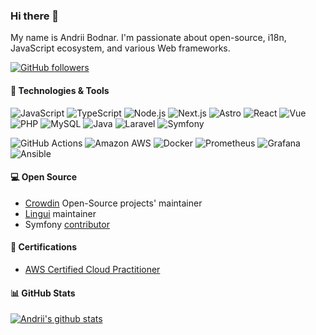 ### Hi there 👋

My name is Andrii Bodnar. I'm passionate about open-source, i18n, JavaScript ecosystem, and various Web frameworks.

[![GitHub followers](https://img.shields.io/github/followers/andrii-bodnar?label=Follow&style=social)](https://github.com/andrii-bodnar?tab=followers)

#### 🔧 Technologies & Tools

![JavaScript](https://img.shields.io/badge/-JavaScript-black?logo=javascript&cacheSeconds=10000)
![TypeScript](https://img.shields.io/badge/-TypeScript-black?logo=typescript&cacheSeconds=10000)
![Node.js](https://img.shields.io/badge/-Node.js-black?logo=Node.js&cacheSeconds=10000)
![Next.js](https://img.shields.io/badge/-Next.js-black?logo=Next.js&cacheSeconds=10000)
![Astro](https://img.shields.io/badge/-Astro-44178c?logo=Astro&cacheSeconds=10000)
![React](https://img.shields.io/badge/-React-black?logo=react&cacheSeconds=10000)
![Vue](https://img.shields.io/badge/-Vue-black?logo=Vue.js&cacheSeconds=10000)
![PHP](https://img.shields.io/badge/-PHP-black?logo=PHP&cacheSeconds=10000)
![MySQL](https://img.shields.io/badge/-MySQL-black?logo=mysql&cacheSeconds=10000)
![Java](https://img.shields.io/badge/-Java-E34A86?logo=openjdk&cacheSeconds=10000)
![Laravel](https://img.shields.io/badge/-Laravel-teal?logo=laravel&cacheSeconds=10000)
![Symfony](https://img.shields.io/badge/-Symfony-blue?logo=symfony&cacheSeconds=10000)

![GitHub Actions](https://img.shields.io/badge/-GH%20Actions-181717?logo=githubactions&cacheSeconds=10000)
![Amazon AWS](https://img.shields.io/badge/AWS-232F3E?logo=amazon-aws&cacheSeconds=10000)
![Docker](https://img.shields.io/badge/-Docker-black?logo=docker&cacheSeconds=10000)
![Prometheus](https://img.shields.io/badge/-Prometheus-1572B6?logo=prometheus&cacheSeconds=10000)
![Grafana](https://img.shields.io/badge/-Grafana-430098?logo=grafana&cacheSeconds=10000)
![Ansible](https://img.shields.io/badge/-Ansible-3e8391?logo=ansible&cacheSeconds=10000)

#### 💻 Open Source

- [Crowdin](https://github.com/crowdin) Open-Source projects' maintainer
- [Lingui](https://github.com/lingui) maintainer
- Symfony [contributor](https://github.com/search?q=org%3Asymfony+author%3Aandrii-bodnar&type=pullrequests)

#### 📜 Certifications

- [AWS Certified Cloud Practitioner](https://www.credly.com/badges/d703d8b0-d8f0-4178-96eb-c2e7bb67997c/public_url)

#### 📊 GitHub Stats

[![Andrii's github stats](https://github-readme-stats-git-masterrstaa-rickstaa.vercel.app/api?username=andrii-bodnar&count_private=true&show_icons=true&include_all_commits=true&show=reviews,discussions_answered&rank_icon=github)](https://github.com/anuraghazra/github-readme-stats)
